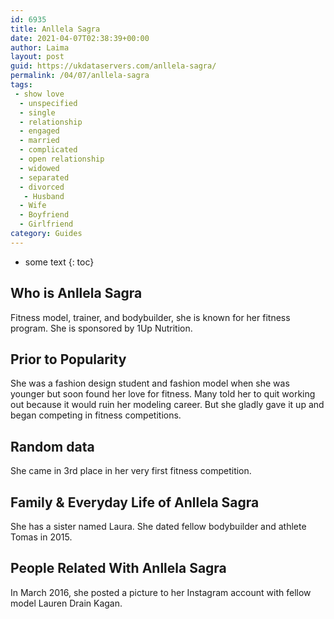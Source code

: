```yaml
---
id: 6935
title: Anllela Sagra
date: 2021-04-07T02:38:39+00:00
author: Laima
layout: post
guid: https://ukdataservers.com/anllela-sagra/
permalink: /04/07/anllela-sagra
tags:
 - show love
  - unspecified
  - single
  - relationship
  - engaged
  - married
  - complicated
  - open relationship
  - widowed
  - separated
  - divorced
   - Husband
  - Wife
  - Boyfriend
  - Girlfriend
category: Guides
---
```


* some text
{: toc}


## Who is Anllela Sagra
                  
                  
                  
Fitness model, trainer, and bodybuilder, she is known for her fitness program. She is sponsored by 1Up Nutrition.
                  
              
            
              
            
                
                
                
## Prior to Popularity
                  
                  
                  
She was a fashion design student and fashion model when she was younger but soon found her love for fitness. Many told her to quit working out because it would ruin her modeling career. But she gladly gave it up and began competing in fitness competitions.
                  
              
            
              
            
                
                
                
## Random data
                  
                  
                  
She came in 3rd place in her very first fitness competition.
                  
              
            
              
            
                
                
                
## Family & Everyday Life of Anllela Sagra
                  
                  
                  
She has a sister named Laura. She dated fellow bodybuilder and athlete Tomas in 2015.
                  
              
            
              
            
                
                
                
## People Related With Anllela Sagra
                  
                  
                  
In March 2016, she posted a picture to her Instagram account with fellow model Lauren Drain Kagan.
                  
              
            
              
            
                
              
            
              
              
            
            
              
            
          
          
          